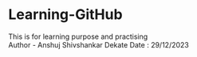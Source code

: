 # Learning-GitHub

This is for learning purpose and practising
<br>
Author - Anshuj Shivshankar Dekate
Date : 29/12/2023
